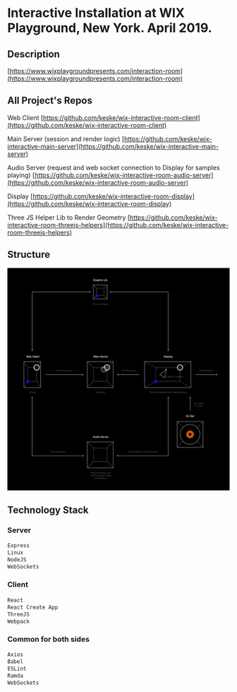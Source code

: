 Interactive Installation at WIX Playground, New York. April 2019.
=========================

## Description

[https://www.wixplaygroundpresents.com/interaction-room](https://www.wixplaygroundpresents.com/interaction-room)

## All Project's Repos

Web Client
[https://github.com/keske/wix-interactive-room-client](https://github.com/keske/wix-interactive-room-client)

Main Server (session and render logic)
[https://github.com/keske/wix-interactive-main-server](https://github.com/keske/wix-interactive-main-server)

Audio Server (request and web socket connection to Display for samples playing)
[https://github.com/keske/wix-interactive-room-audio-server](https://github.com/keske/wix-interactive-room-audio-server)

Display
[https://github.com/keske/wix-interactive-room-display](https://github.com/keske/wix-interactive-room-display)

Three JS Helper Lib to Render Geometry
[https://github.com/keske/wix-interactive-room-threejs-helpers](https://github.com/keske/wix-interactive-room-threejs-helpers)

## Structure

![alt text][structure]

## Technology Stack

### Server

```
Express
Linux
NodeJS
WebSockets
```

### Client

```
React
React Create App
ThreeJS
Webpack
```

### Common for both sides

```
Axios
Babel
ESLint
Ramda
WebSockets
```

[structure]: https://raw.githubusercontent.com/keske/wix-interactive-room/master/public/structure.png?token=AAN5LUXGDPQCOSQATKYKHHS42CL5U "Structure"

